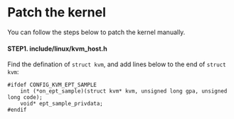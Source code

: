 # Patch the kernel

You can follow the steps below to patch the kernel manually.

#### STEP1. include/linux/kvm_host.h
Find the defination of `struct kvm`, and add lines below to the end of `struct kvm`:
```
#ifdef CONFIG_KVM_EPT_SAMPLE
    int (*on_ept_sample)(struct kvm* kvm, unsigned long gpa, unsigned long code);
    void* ept_sample_privdata;
#endif
```
